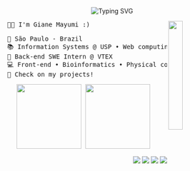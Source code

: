 <!-- Welcome to my profile code :) -->

<!-- Hi there text -->

<div align="center" >

![Typing SVG](https://readme-typing-svg.demolab.com?font=Fira+Code&weight=500&size=33&pause=1000&color=AE81CE&center=true&vCenter=true&repeat=true&random=false&width=435&lines=Hi+there!+%F0%9F%91%8B)

</div>


<!-- Side Image -->

<img src="https://i.imgur.com/B72xOeX.png" width="25%" align="right" />


<!-- Introduction -->

<pre>
  👩‍💻 I'm Giane Mayumi :)

  📍 São Paulo - Brazil
  📚 Information Systems @ USP • Web computing @ IFSP
  💼 Back-end SWE Intern @ VTEX
  💻 Front-end • Bioinformatics • Physical computing & IoT • InfoSec 
  🌟 Check on my projects!
</pre>


<!-- Stats -->
<div align="center" >
<pre>
<img height="145px" src="https://github-readme-stats.vercel.app/api/top-langs/?username=Anemaygi&layout=compact&langs_count=8&theme=material-palenight&hide_border=true"/> <img height="145px" src="https://github-readme-stats.vercel.app/api?username=Anemaygi&theme=material-palenight&hide_border=true&include_all_commits=false&count_private=false"/>
</pre>
</div>


<!-- Hyperlinks -->

<div align="right" >
  
[![](https://img.shields.io/badge/LinkedIn-0a66c2)](http://linkedin.com/in/gianemayumi)
[![](https://img.shields.io/badge/Website-696af5)](https://anemaygi.github.io/)
[![](https://img.shields.io/badge/CV-A864C8)](https://drive.google.com/uc?export=download&id=1OmtnlYn_Ar4IhaErO8TEUAH_sjCjSKqO)
[![](https://img.shields.io/badge/Holopin-e75e9b)](https://holopin.me/anemaygi)

</div>
